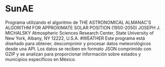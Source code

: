 # SunAE
Programa utilizando el algoritmo de THE ASTRONOMICAL ALMANAC'S ALGORITHM FOR APPROXIMATE SOLAR POSITION (1950-2050)  JOSEPH J. MICHALSKY  Atmospheric Sciences Research Center, State University of New York, Albany, NY 12222, U.S.A.
#WEATHER
Este programa está diseñado para obtener, descomprimir y procesar datos meteorológicos desde una API. Los datos se reciben en formato JSON comprimido con GZIP y se analizan para proporcionar información sobre estados y municipios específicos en México.
